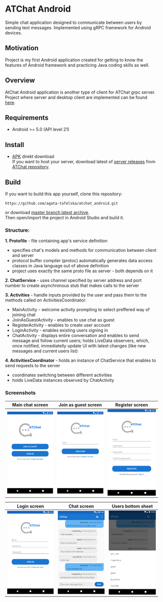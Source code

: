 # ATChat Android
Simple chat application designed to communicate between users by sending text messages. Implemented using gRPC framework for Android devices.

## Motivation
Project is my first Android application created for getting to know the features of Android framework and practicing Java coding skills as well.

## Overview
AtChat Android application is another type of client for ATChat grpc server. Project where server and desktop client are implemented can be found [here](https://github.com/agata-tafelska/chat-grpc).

## Requirements
* Android >= 5.0 (API level 21)

## Install
* [APK](https://github.com/agata-tafelska/atchat_android/releases/download/1.0/chat-debug.apk) direkt download  
If you want to host your server, download latest of [server releases](https://github.com/agata-tafelska/chat-grpc/releases)
 from [ATChat repository](https://github.com/agata-tafelska/chat-grpc).

## Build
If you want to build this app yourself, clone this repository:
```
https://github.com/agata-tafelska/atchat_android.git
```
or download [master branch latest archive](https://github.com/agata-tafelska/atchat_android/archive/master.zip).  
Then open/import the project in Android Studio and build it.

### Structure:
**1. Protofile** - file containing app's service definition
* specifies chat's models and methods for communication between client and server
* protocol buffer compiler (protoc) automatically generates data access classes in Java language out of above definition
* project uses exactly the same proto file as server - both depends on it

**2. ChatService** - uses channel specified by server address and port number to create asynchronous stub that makes calls to the server

**3. Activities** - handle inputs provided by the user and pass them to the methods called on ActivitiesCoordinator:
* MainActivity - welcome activity prompting to select preffered way of joining chat
* JoinAsGuestActivity - enables to use chat as guest
* RegisterActivity - enables to create user account
* LoginActivity - enables existing users signing in
* ChatActivity - displays entire conversation and enables to send message and follow current users; holds LiveData observers, which, once notified, immediatelly update UI with latest changes (like new messages and current users list)
  
**4. ActivitiesCoordinator** - holds an instance of ChatService that enables to send requests to the server
* coordinates switching between different activities
* holds LiveData instances observed by ChatActivity

### Screenshots

| Main chat screen | Join as guest screen | Register screen |
| --- | --- | --- |
|![](screenshots/device-2020-04-04-main_screen.png)|![](screenshots/device-2020-04-04-join_as_guest_screen.png)|![](screenshots/device-2020-04-04-register_screen.png)|

| Login screen | Chat screen | Users bottom sheet |
| --- | --- | --- |
![](screenshots/device-2020-04-04-login_screen.png)|![](screenshots/device-2020-04-04-conversation.png)|![](screenshots/device-2020-04-04-users_list.png)|